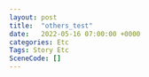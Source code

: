 ```yaml
---
layout: post
title:  "others_test"
date:   2022-05-16 07:00:00 +0000
categories: Etc
Tags: Story Etc
SceneCode: []
---
```

